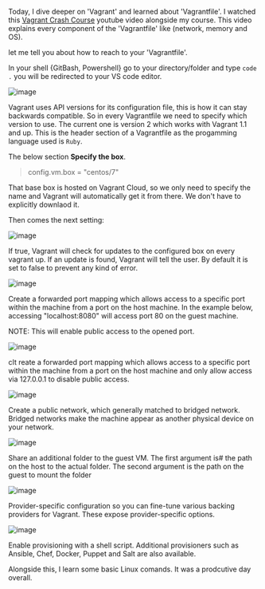 Today, I dive deeper on 'Vagrant' and learned about 'Vagrantfile'. I watched this [Vagrant Crash Course](https://youtu.be/vBreXjkizgo) youtube video alongside my course. This video explains every component of the 'Vagrantfile' like (network, memory and OS).

 let me tell you about how to reach to your 'Vagrantfile'.

In your shell {GitBash, Powershell} go to your directory/folder and type ``` code . ``` you will be redirected to your VS code editor.

![image](https://user-images.githubusercontent.com/89379595/157268723-9c303aeb-57f8-4584-9105-5185f6070068.png)

Vagrant uses API versions for its configuration file, this is how it can stay backwards compatible. So in every Vagrantfile we need to specify which version to use. The current one is version 2 which works with Vagrant 1.1 and up. This is the header section of a Vagrantfile as the progamming language used is ```Ruby```.

The below section **Specify the box**.
> config.vm.box = "centos/7"

That base box is hosted on Vagrant Cloud, so we only need to specify the name and Vagrant will automatically get it from there. We don't have to explicitly downlaod it.

Then comes the next setting: 

![image](https://user-images.githubusercontent.com/89379595/157270474-fcbaaeb4-5437-4809-8d4f-ec4d2a0cf6e0.png)

If true, Vagrant will check for updates to the configured box on every vagrant up. If an update is found, Vagrant will tell the user. By default it is set to false to prevent any kind of error.

![image](https://user-images.githubusercontent.com/89379595/157270406-5fff7dcd-2b12-4f91-91d9-b3e41c451827.png)

 Create a forwarded port mapping which allows access to a specific port within the machine from a port on the host machine. In the example below, accessing "localhost:8080" will access port 80 on the guest machine.
  
 NOTE: This will enable public access to the opened port.

![image](https://user-images.githubusercontent.com/89379595/157270653-f93c2bab-cad6-425f-aa3e-8aa852336cff.png)

cIt reate a forwarded port mapping which allows access to a specific port within the machine from a port on the host machine and only allow access via 127.0.0.1 to disable public access.

![image](https://user-images.githubusercontent.com/89379595/157270983-6dcddb1f-e396-40ae-91c2-1d625765ed41.png)

Create a public network, which generally matched to bridged network. Bridged networks make the machine appear as another physical device on your network.
  
  ![image](https://user-images.githubusercontent.com/89379595/157271083-1168a1f1-eac1-4992-b2e5-ec1b1e942c33.png)

Share an additional folder to the guest VM. The first argument is# the path on the host to the actual folder. The second argument is the path on the guest to mount the folder

![image](https://user-images.githubusercontent.com/89379595/157271208-49f4ab6c-3975-42d7-875a-fd4ed6b6c17a.png)

 Provider-specific configuration so you can fine-tune various backing providers for Vagrant. These expose provider-specific options.
 
 ![image](https://user-images.githubusercontent.com/89379595/157271384-05edcc40-5775-4927-9f61-ffba3c6c69f3.png)

Enable provisioning with a shell script. Additional provisioners such as Ansible, Chef, Docker, Puppet and Salt are also available.

Alongside this, I learn some basic Linux comands. It was a prodcutive day overall.

